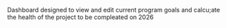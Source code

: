 Dashboard designed to view and edit current program goals and calcu;ate the health of the project to be compleated on 2026
